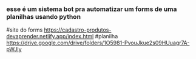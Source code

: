### esse é um sistema bot pra automatizar um forms de uma planilhas usando python
#site do forms https://cadastro-produtos-devaprender.netlify.app/index.html
#planilha https://drive.google.com/drive/folders/1O5981-PvouJkue2s09HUuagr7A-pWJly
